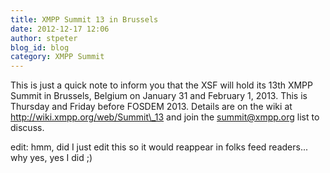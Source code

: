 ```yaml
---
title: XMPP Summit 13 in Brussels
date: 2012-12-17 12:06
author: stpeter
blog_id: blog
category: XMPP Summit
---
```


This is just a quick note to inform you that the XSF will hold its 13th XMPP Summit in Brussels, Belgium on January 31 and February 1, 2013. This is Thursday and Friday before FOSDEM 2013. Details are on the wiki at http://wiki.xmpp.org/web/Summit\_13 and join the summit@xmpp.org list to discuss.

edit: hmm, did I just edit this so it would reappear in folks feed readers... why yes, yes I did ;)

